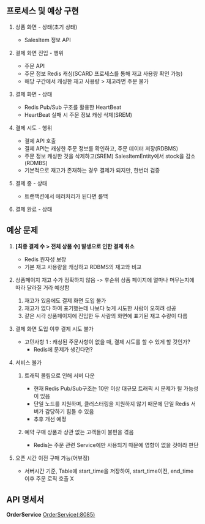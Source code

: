 ## 프로세스 및 예상 구현 
1. 상품 화면 - 상태(초기 상태)
   - SalesItem 정보 API


2. 결제 화면 진입 - 행위
   - 주문 API 
   - 주문 정보 Redis 캐싱(SCARD 프로세스를 통해 재고 사용량 확인 가능)
   - 해당 구간에서 캐싱한 재고 사용량 > 재고라면 주문 불가
   

3. 결제 화면 - 상태
    - Redis Pub/Sub 구조를 활용한 HeartBeat
    - HeartBeat 실패 시 주문 정보 캐싱 삭제(SREM) 
   


4. 결제 시도 - 행위
   - 결제 API 호출
   - 결제 API는 캐싱한 주문 정보를 확인하고, 주문 데이터 저장(RDBMS)
   - 주문 정보 캐싱한 것을 삭제하고(SREM) SalesItemEntity에서 stock을 감소(RDMBS)
   - 기본적으로 재고가 존재하는 경우 결제가 되지만, 한번더 검증
   

5. 결제 중 - 상태
   - 트랜잭션에서 에러처리가 된다면 롤백
   

6. 결제 완료 - 상태


## 예상 문제
1. **[최종 결제 수 > 전체 상품 수] 발생으로 인한 결제 취소**
   - Redis 원자성 보장 
   - 기본 재고 사용량을 캐싱하고 RDBMS의 재고와 비교
   

2. 상품페이지 재고 수가 정확하지 않음 -> 후순위 상품 페이지에 얼마나 머무는지에 따라 달라질 거라 예상함
   1. 재고가 있음에도 결제 화면 도입 불가
   2. 재고가 없다 하여 포기했는데 나보다 늦게 시도한 사람이 오히려 성공
   3. 같은 시각 상품페이지에 진입한 두 사람의 화면에 표기된 재고 수량이 다름
   
   
3. 결제 화면 도입 이후 결제 시도 불가
   - 고민사항 1 : 캐싱된 주문사항이 없을 때, 결제 시도를 할 수 있게 할 것인가?
     - Redis에 문제가 생긴다면?

4. 서비스 불가 
   1. 트래픽 몰림으로 인해 서버 다운
      - 현재 Redis Pub/Sub구조는 10만 이상 대규모 트래픽 시 문제가 될 가능성이 있음
      - 단일 노드를 지원하며, 클러스터링을 지원하지 않기 때문에 단일 Redis 서버가 감당하기 힘들 수 있음
      - 추후 개선 예정

   2. 예약 구매 상품과 상관 없는 고객들이 불편을 겪음
      - Redis는 주문 관련 Service에만 사용되기 때문에 영향이 없을 것이라 판단      
   


5. 오픈 시간 이전 구매 가능(어뷰징)
   - 서버시간 기준, Table에 start_time을 저장하여, start_time이전, end_time 이후 주문 로직 호출 X


## API 명세서
**OrderService**
[OrderService(:8085)](https://www.notion.so/b49b52a62b904ebc91a22a3ccd4b6cb2?pvs=21)
